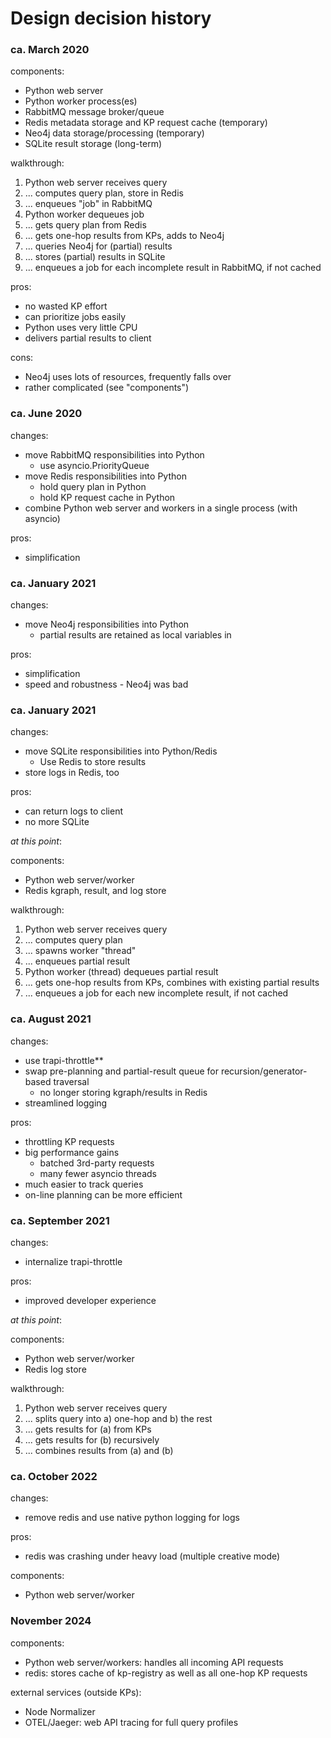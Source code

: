 # Design decision history

### ca. March 2020

components:
* Python web server
* Python worker process(es)
* RabbitMQ message broker/queue
* Redis metadata storage and KP request cache (temporary)
* Neo4j data storage/processing (temporary)
* SQLite result storage (long-term)

walkthrough:
1. Python web server receives query
1. ... computes query plan, store in Redis
1. ... enqueues "job" in RabbitMQ
1. Python worker dequeues job
1. ... gets query plan from Redis
1. ... gets one-hop results from KPs, adds to Neo4j
1. ... queries Neo4j for (partial) results
1. ... stores (partial) results in SQLite
1. ... enqueues a job for each incomplete result in RabbitMQ, if not cached

pros:
* no wasted KP effort
* can prioritize jobs easily
* Python uses very little CPU
* delivers partial results to client

cons:
* Neo4j uses lots of resources, frequently falls over
* rather complicated (see "components")

### ca. June 2020

changes:
* move RabbitMQ responsibilities into Python
  * use asyncio.PriorityQueue
* move Redis responsibilities into Python
  * hold query plan in Python
  * hold KP request cache in Python
* combine Python web server and workers in a single process (with asyncio)

pros:
* simplification

### ca. January 2021

changes:
* move Neo4j responsibilities into Python
  * partial results are retained as local variables in 

pros:
* simplification
* speed and robustness - Neo4j was bad

### ca. January 2021

changes:
* move SQLite responsibilities into Python/Redis
  * Use Redis to store results
* store logs in Redis, too 

pros:
* can return logs to client
* no more SQLite

_at this point_:

components:
* Python web server/worker
* Redis kgraph, result, and log store

walkthrough:
1. Python web server receives query
1. ... computes query plan
1. ... spawns worker "thread"
1. ... enqueues partial result
1. Python worker (thread) dequeues partial result
1. ... gets one-hop results from KPs, combines with existing partial results
1. ... enqueues a job for each new incomplete result, if not cached

### ca. August 2021

changes:
* use trapi-throttle**
* swap pre-planning and partial-result queue for recursion/generator-based traversal
  * no longer storing kgraph/results in Redis
* streamlined logging

pros:
* throttling KP requests
* big performance gains
  * batched 3rd-party requests
  * many fewer asyncio threads
* much easier to track queries
* on-line planning can be more efficient

### ca. September 2021

changes:
* internalize trapi-throttle

pros:
* improved developer experience

_at this point_:

components:
* Python web server/worker
* Redis log store

walkthrough:
1. Python web server receives query
1. ... splits query into a) one-hop and b) the rest
1. ... gets results for (a) from KPs
1. ... gets results for (b) recursively
1. ... combines results from (a) and (b)

### ca. October 2022

changes:
* remove redis and use native python logging for logs

pros:
* redis was crashing under heavy load (multiple creative mode)

components:
* Python web server/worker

### November 2024

components:
* Python web server/workers: handles all incoming API requests
* redis: stores cache of kp-registry as well as all one-hop KP requests

external services (outside KPs):
* Node Normalizer
* OTEL/Jaeger: web API tracing for full query profiles
